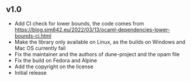 ## v1.0

- Add CI check for lower bounds, the code comes from https://blog.sim642.eu/2022/03/13/ocaml-dependencies-lower-bounds-ci.html
- Make the library only available on Linux, as the builds on Windows and Mac OS currently fail
- Fix the maintainer and the authors of dune-project and the opam file
- Fix the build on Fedora and Alpine
- Add the copyright on the license
- Initial release
